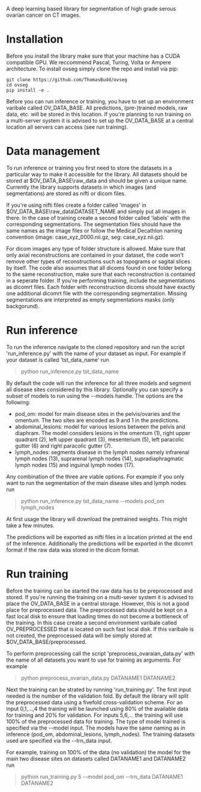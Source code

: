 A deep learning based library for segmentation of high grade serous ovarian cancer on CT images.

# Installation

Before you install the library make sure that your machine has a CUDA compatible GPU.
We reccommend Pascal, Turing, Volta or Ampere architecture.
To install ovseg simply clone the repo and install via pip:

```
git clone https://github.com/ThomasBudd/ovseg
cd ovseg
pip install -e .
```

Before you can run inference or training, you have to set up an environment varibale called OV_DATA_BASE.
All predictions, (pre-)trained models, raw data, etc. will be stored in this location.
If you're planning to run training on a multi-server system it is advised to set up the OV_DATA_BASE at a central location all servers can access (see run training).

# Data management

To run inference or training you first need to store the datasets in a particular way to make it accessible for the library. All datasets should be stored at $OV_DATA_BASE\raw_data and should be given a unique name. Currently the library supports datasets in which images (and segmentations) are stored as nifti or dicom files.

If you're using nifti files create a folder called 'images' in $OV_DATA_BASE\raw_data\DATASET_NAME and simply put all images in there. In the case of training create a second folder called 'labels' with the corresponding segmentations. The segmentation files should have the same names as the image files or follow the Medical Decathlon naming convention (image: case_xyz_0000.nii.gz, seg: case_xyz.nii.gz).

For dicom images any type of folder structure is allowed. Make sure that only axial reconstructions are contained in your dataset, the code won't remove other types of reconstructions such as topograms or sagital slices by itself. The code also assumes that all dicoms found in one folder belong to the same reconstruction, make sure that each reconstruction is contained in a seperate folder. If you're performing training, include the segmentations as dicomrt files. Each folder with reconstruction dicoms should have exactly one additional dicomrt file with the corresponding segmentation. Missing segmentations are interpreted as empty segmentations masks (only backgorund).

# Run inference

To run the inference navigate to the cloned repository and run the script 'run_inference.py' with the name of your dataset as input. For example if your dataset is called 'tst_data_name' run

> python run_inference.py tst_data_name 

By default the code will run the inference for all three models and segment all disease sites considered by this library. Optionally you can specify a subset of models to run using the --models handle. The options are the following:

- pod_om: model for main disease sites in the pelvis/ovaries and the omentum. The two sites are encoded as 9 and 1 in the predictions.
- abdominal_lesions: model for various lesions between the pelvis and diaphram. The model considers lesions in the omentum (1), right upper quadrant (2), left upper quadrant (3), mesenterium (5), left paracolic gutter (6) and right  paracolic gutter (7).
- lymph_nodes: segments disease in the lymph nodes namely infrarenal lymph nodes (13), suprarenal lymph nodes (14), supradiaphragmatic lymph nodes (15) and inguinal 
lymph nodes (17).

Any combination of the three are viable options. For example if you only want to run the segmentation of the main disease sites and lymph nodes run

> python run_inference.py tst_data_name --models pod_om lymph_nodes

At first usage the library will download the pretrained weights. This might take a few minutes.

The predictions will be exported as nifti files in a location printed at the end of the inference. Additionally the predictions will be exported in the dicomrt format if the raw data was stored in the dicom format.

# Run training

Before the training can be started the raw data has to be preprocessed and stored. If you're running the training on a multi-sever system it is advised to place the OV_DATA_BASE in a central storage. However, this is not a good place for preprocessed data. The preprocessed data should be kept on a fast local disk to ensure that loading times do not become a bottleneck of the training. In this case create a second environment varibale called OV_PREPROCESSED that is located on such fast local disk. If this varibale is not created, the preprocessed data will be simply stored at $OV_DATA_BASE/preprocessed.

To perform preprocessing call the script 'preprocess_ovaraian_data.py' with the name of all datasets you want to use for training as arguments. For example
> python preprocess_ovarian_data.py DATANAME1 DATANAME2

Next the training can be strated by running 'run_training.py'. The first input needed is the number of the validation fold. By default the library will split the preprocessed data using a fivefold cross-validation scheme. For an input 0,1,...,4 the training will be launched using 80% of the available data for training and 20% for validation. For inputs 5,6,... the training will use 100% of the preprocessed data for training. The type of model trained is specified via the --model input. The models have the same naming as in inference (pod_om, abdominal_lesions, lymph_nodes). The training datasets used are specified via the --trn_data input.

For example, training on 100% of the data (no validation) the model for the main two disease sites on datasets called DATANAME1 and DATANAME2 run
> python run_training.py 5 --model pod_om --trn_data DATANAME1 DATANAME2
